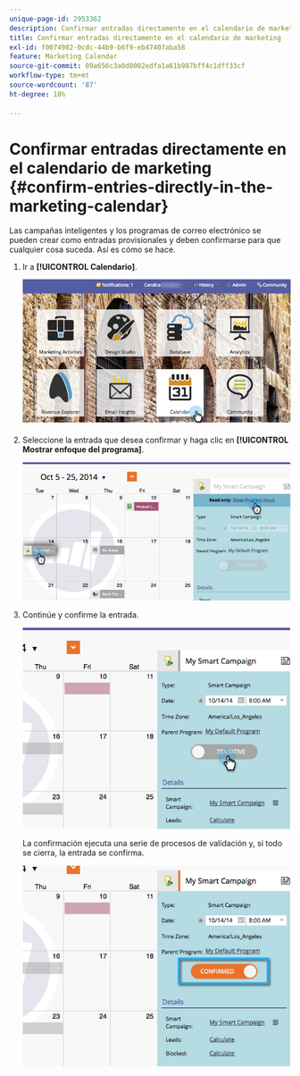 ```yaml
---
unique-page-id: 2953362
description: Confirmar entradas directamente en el calendario de marketing - Documentos de Marketo - Documentación del producto
title: Confirmar entradas directamente en el calendario de marketing
exl-id: f0074982-0cdc-44b9-b6f9-eb47407aba58
feature: Marketing Calendar
source-git-commit: 09a656c3a0d0002edfa1a61b987bff4c1dff33cf
workflow-type: tm+mt
source-wordcount: '87'
ht-degree: 18%

---
```


# Confirmar entradas directamente en el calendario de marketing {#confirm-entries-directly-in-the-marketing-calendar}

Las campañas inteligentes y los programas de correo electrónico se pueden crear como entradas provisionales y deben confirmarse para que cualquier cosa suceda. Así es cómo se hace.

1. Ir a **[!UICONTROL Calendario]**.

   ![](assets/2017-05-10-15-30-47-5.png)

1. Seleccione la entrada que desea confirmar y haga clic en **[!UICONTROL Mostrar enfoque del programa]**.

   ![](assets/image2014-10-20-13-3a22-3a15.png)

1. Continúe y confirme la entrada.

   ![](assets/image2014-10-20-13-3a22-3a26.png)

   La confirmación ejecuta una serie de procesos de validación y, si todo se cierra, la entrada se confirma.

   ![](assets/image2014-10-20-13-3a22-3a36.png)
